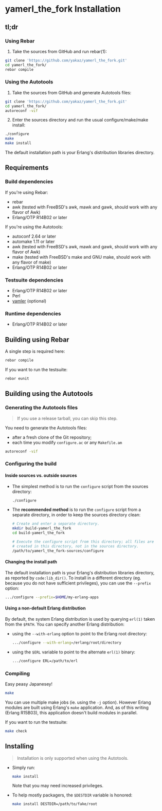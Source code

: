 # yamerl_the_fork Installation

## tl;dr

### Using Rebar

1. Take the sources from GitHub and run rebar(1):

  ```bash
  git clone 'https://github.com/yakaz/yamerl_the_fork.git'
  cd yamerl_the_fork/
  rebar compile
  ```

### Using the Autotools

1. Take the sources from GitHub and generate Autotools files:

  ```bash
  git clone 'https://github.com/yakaz/yamerl_the_fork.git'
  cd yamerl_the_fork/
  autoreconf -vif
  ```

2. Enter the sources directory and run the usual configure/make/make
    install:

  ```bash
  ./configure
  make
  make install
  ```

The default installation path is your Erlang's distribution libraries
directory.

## Requirements

### Build dependencies

If you're using Rebar:
* rebar
* awk (tested with FreeBSD's awk, mawk and gawk, should work with any
    flavor of Awk)
* Erlang/OTP R14B02 or later

If you're using the Autotools:
* autoconf 2.64 or later
* automake 1.11 or later
* awk (tested with FreeBSD's awk, mawk and gawk, should work with any
    flavor of Awk)
* make (tested with FreeBSD's make and GNU make, should work with any
    flavor of make)
* Erlang/OTP R14B02 or later

### Testsuite dependencies

* Erlang/OTP R14B02 or later
* Perl
* [yamler](https://github.com/goertzenator/yamler) (optional)

### Runtime dependencies

* Erlang/OTP R14B02 or later

## Building using Rebar

A single step is required here:
```bash
rebar compile
```

If you want to run the testsuite:
```bash
rebar eunit
```

## Building using the Autotools

### Generating the Autotools files

> If you use a release tarball, you can skip this step.

You need to generate the Autotools files:
* after a fresh clone of the Git repository;
* each time you modify `configure.ac` or any `Makefile.am`

```bash
autoreconf -vif
```

### Configuring the build

#### Inside sources vs. outside sources

* The simplest method is to run the `configure` script from the sources
    directory:

  ```bash
  ./configure
  ```

* The **recommended method** is to run the `configure` script from a
    separate directory, in order to keep the sources directory clean:

  ```bash
  # Create and enter a separate directory.
  mkdir build-yamerl_the_fork
  cd build-yamerl_the_fork

  # Execute the configure script from this directory; all files are
  # created in this directory, not in the sources directory.
  /path/to/yamerl_the_fork-sources/configure
  ```

#### Changing the install path

The default installation path is your Erlang's distribution libraries
directory, as reported by `code:lib_dir()`. To install in a different
directory (eg. because you do not have sufficient privileges), you can
use the `--prefix` option:
```bash
.../configure --prefix=$HOME/my-erlang-apps
```

#### Using a non-default Erlang distribution

By default, the system Erlang distribution is used by querying `erl(1)`
taken from the `$PATH`. You can specify another Erlang distribution:

* using the `--with-erlang` option to point to the Erlang root directory:

  ```bash
  .../configure --with-erlang=/erlang/root/directory
  ```

* using the `$ERL` variable to point to the alternate `erl(1)` binary:

  ```bash
  .../configure ERL=/path/to/erl
  ```

### Compiling

Easy peasy Japanesey!
```bash
make
```

You can use multiple make jobs (ie. using the `-j` option). However
Erlang modules are built using Erlang's `make` application. And, as of
this writing (Erlang R15B03), this application doesn't build modules in
parallel.

If you want to run the testsuite:
```bash
make check
```

## Installing

> Installation is only supported when using the Autotools.

* Simply run:

  ```bash
  make install
  ```

  Note that you may need increased privileges.

* To help mostly packagers, the `$DESTDIR` variable is honored:

  ```bash
  make install DESTDIR=/path/to/fake/root
  ```
